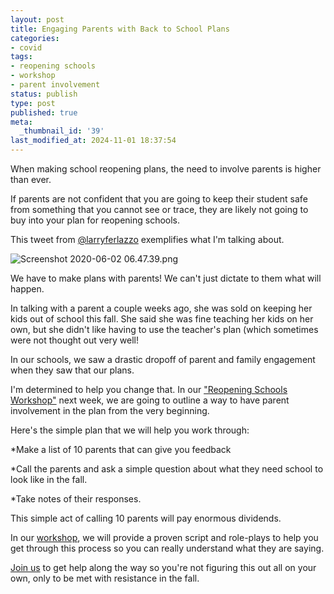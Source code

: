 ```yaml
---
layout: post
title: Engaging Parents with Back to School Plans
categories:
- covid
tags:
- reopening schools
- workshop
- parent involvement
status: publish
type: post
published: true
meta:
  _thumbnail_id: '39'
last_modified_at: 2024-11-01 18:37:54
---
```


When making school reopening plans, the need to involve parents is higher than ever.

If parents are not confident that you are going to keep their student safe from something that you cannot see or trace, they are likely not going to buy into your plan for reopening schools.

This tweet from 
[@larryferlazzo](https://twitter.com/drsconstantino/status/1264251187437752324?s=21) exemplifies what I'm talking about.











































  

    
  
    
![Screenshot 2020-06-02 06.47.39.png](/squarespace_images/content_v1_4fffa949e4b0b4590d67b4e7_1591106238935-RMMG6R2NVLHX4ZZ8YWA4_Screenshot+2020-06-02+06.47.39.png_)
  


  



We have to make plans 
with parents! We can't just dictate to them what will happen.

In talking with a parent a couple weeks ago, she was sold on keeping her kids out of school this fall. She said she was fine teaching her kids on her own, but she didn't like having to use the teacher's plan (which sometimes were not thought out very well!

In our schools, we saw a drastic dropoff of parent and family engagement when they saw that our plans.

I'm determined to help you change that. In our 
["Reopening Schools Workshop"](https://gum.co/reopen) next week, we are going to outline a way to have parent involvement in the plan from the very beginning.

Here's the simple plan that we will help you work through:

*Make a list of 10 parents that can give you feedback


*Call the parents and ask a simple question about what they need school to look like in the fall.


*Take notes of their responses.

This simple act of calling 10 parents will pay enormous dividends.

In our 
[workshop](https://gum.co/reopen), we will provide a proven script and role-plays to help you get through this process so you can really understand what they are saying.

[Join us](https://gum.co/reopen) to get help along the way so you're not figuring this out all on your own, only to be met with resistance in the fall.
